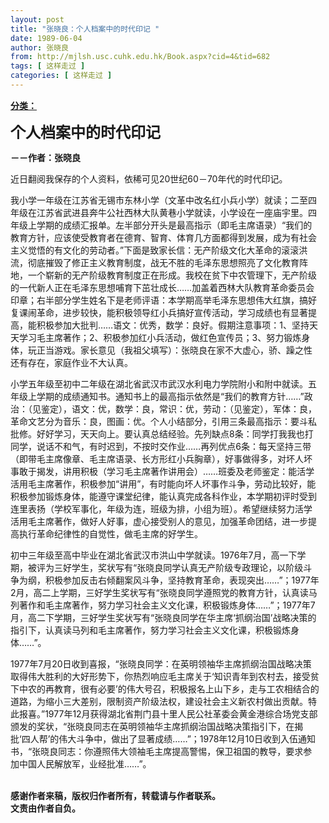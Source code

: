 ```yaml
---
layout: post
title: "张晓良：个人档案中的时代印记 "
date: 1989-06-04
author: 张晓良
from: http://mjlsh.usc.cuhk.edu.hk/Book.aspx?cid=4&tid=682
tags: [ 这样走过 ]
categories: [ 这样走过 ]
---
```


<div style="margin: 15px 10px 10px 0px;">
 <div>
  <span id="ctl00_ContentPlaceHolder1_chapter1_SubjectLabel" style="font-weight:bold;text-decoration:underline;">
   分类：
  </span>
 </div>
 <p>
  <strong>
   <font size="5">
    个人档案中的时代印记
   </font>
  </strong>
 </p>
 <p>
  <strong>
   －－作者：张晓良
  </strong>
 </p>
 <p>
  近日翻阅我保存的个人资料，依稀可见20世纪60－70年代的时代印记。
 </p>
 <p>
  我小学一年级在江苏省无锡市东林小学（文革中改名红小兵小学）就读；二至四年级在江苏省武进县奔牛公社西林大队黄巷小学就读，小学设在一座庙宇里。四年级上学期的成绩汇报单。左半部分开头是最高指示（即毛主席语录）“我们的教育方针，应该使受教育者在德育、智育、体育几方面都得到发展，成为有社会主义觉悟的有文化的劳动者。”下面是致家长信：无产阶级文化大革命的滚滚洪流，彻底摧毁了修正主义教育制度，战无不胜的毛泽东思想照亮了文化教育阵地，一个崭新的无产阶级教育制度正在形成。我校在贫下中农管理下，无产阶级的一代新人正在毛泽东思想哺育下茁壮成长……加盖着西林大队教育革命委员会印章；右半部分学生姓名下是老师评语：本学期高举毛泽东思想伟大红旗，搞好复课闹革命，进步较快，能积极领导红小兵搞好宣传活动，学习成绩也有显著提高，能积极参加大批判……语文：优秀，数学：良好。假期注意事项：1、坚持天天学习毛主席著作；2、积极参加红小兵活动，做红色宣传员；3、努力锻炼身体，玩正当游戏。家长意见（我祖父填写）：张晓良在家不大虚心，骄、躁之性还有存在，家庭作业不大认真。
 </p>
 <p>
  小学五年级至初中二年级在湖北省武汉市武汉水利电力学院附小和附中就读。五年级上学期的成绩通知书。通知书上的最高指示依然是“我们的教育方针……”政治：（见鉴定），语文：优，数学：良，常识：优，劳动：（见鉴定），军体：良，革命文艺分为音乐：良，图画：优。个人小结部分，引用三条最高指示：要斗私批修。好好学习，天天向上。要认真总结经验。先列缺点8条：同学打我我也打同学，说话不和气，有时迟到，不按时交作业……再列优点6条：每天坚持三带（即带毛主席像章、毛主席语录、长方形红小兵胸章），好事做得多，对坏人坏事敢于揭发，讲用积极（学习毛主席著作讲用会）……班委及老师鉴定：能活学活用毛主席著作，积极参加“讲用”，有时能向坏人坏事作斗争，劳动比较好，能积极参加锻炼身体，能遵守课堂纪律，能认真完成各科作业，本学期初评时受到连里表扬（学校军事化，年级为连，班级为排，小组为班）。希望继续努力活学活用毛主席著作，做好人好事，虚心接受别人的意见，加强革命团结，进一步提高执行革命纪律性的自觉性，做毛主席的好学生。
 </p>
 <p>
  初中三年级至高中毕业在湖北省武汉市洪山中学就读。1976年7月，高一下学期，被评为三好学生，奖状写有“张晓良同学认真无产阶级专政理论，以阶级斗争为纲，积极参加反击右倾翻案风斗争，坚持教育革命，表现突出……”；1977年2月，高二上学期，三好学生奖状写有“张晓良同学遵照党的教育方针，认真读马列著作和毛主席著作，努力学习社会主义文化课，积极锻炼身体……”；1977年7月，高二下学期，三好学生奖状写有“张晓良同学在华主席‘抓纲治国’战略决策的指引下，认真读马列和毛主席著作，努力学习社会主义文化课，积极锻炼身体……”。
 </p>
 <p>
  1977年7月20日收到喜报，“张晓良同学：在英明领袖华主席抓纲治国战略决策取得伟大胜利的大好形势下，你热烈响应毛主席关于‘知识青年到农村去，接受贫下中农的再教育，很有必要’的伟大号召，积极报名上山下乡，走与工农相结合的道路，为缩小三大差别，限制资产阶级法权，建设社会主义新农村做出贡献。特此报喜。”1977年12月获得湖北省荆门县十里人民公社革委会黄金港综合场党支部颁发的奖状，“张晓良同志在英明领袖华主席抓纲治国战略决策指引下，在揭批‘四人帮’的伟大斗争中，做出了显著成绩……”；1978年12月10日收到入伍通知书，“张晓良同志：你遵照伟大领袖毛主席提高警惕，保卫祖国的教导，要求参加中国人民解放军，业经批准……”。
 </p>
 <p>
  <br/>
  <strong>
   感谢作者来稿，版权归作者所有，转载请与作者联系。
   <br/>
   文责由作者自负。
  </strong>
 </p>
</div>

